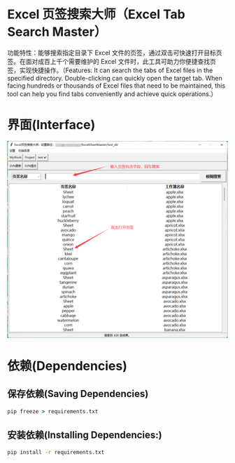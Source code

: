 # Excel 页签搜索大师（Excel Tab Search Master）
功能特性：能够搜索指定目录下 Excel 文件的页签，通过双击可快速打开目标页签。在面对成百上千个需要维护的 Excel 文件时，此工具可助力你便捷查找页签，实现快捷操作。（Features: It can search the tabs of Excel files in the specified directory. Double-clicking can quickly open the target tab. When facing hundreds or thousands of Excel files that need to be maintained, this tool can help you find tabs conveniently and achieve quick operations.）

# 界面(Interface)
![img.png](img.png)

# 依赖(Dependencies)

## 保存依赖(Saving Dependencies)
```bat
pip freeze > requirements.txt
```

## 安装依赖(Installing Dependencies:)
```bat
pip install -r requirements.txt
```